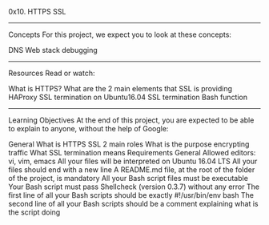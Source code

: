 0x10. HTTPS SSL
___________________

Concepts
For this project, we expect you to look at these concepts:

DNS
Web stack debugging

_____________________________________________________________


Resources
Read or watch:

What is HTTPS?
What are the 2 main elements that SSL is providing
HAProxy SSL termination on Ubuntu16.04
SSL termination
Bash function

___________________________________________________________________

Learning Objectives
At the end of this project, you are expected to be able to explain to anyone, without the help of Google:

General
What is HTTPS SSL 2 main roles
What is the purpose encrypting traffic
What SSL termination means
Requirements
General
Allowed editors: vi, vim, emacs
All your files will be interpreted on Ubuntu 16.04 LTS
All your files should end with a new line
A README.md file, at the root of the folder of the project, is mandatory
All your Bash script files must be executable
Your Bash script must pass Shellcheck (version 0.3.7) without any error
The first line of all your Bash scripts should be exactly #!/usr/bin/env bash
The second line of all your Bash scripts should be a comment explaining what is the script doing
